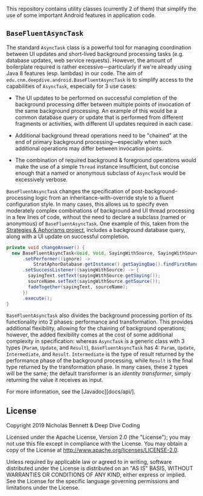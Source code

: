 This repository contains utility classes (currently 2 of them) that simplify the use of some important Android features in application code.

## `BaseFluentAsyncTask`

The standard `AsyncTask` class is a powerful tool for managing coordination between UI updates and short-lived background processing tasks (e.g. database updates, web service requests). However, the amount of boilerplate required is rather excessive&mdash;particularly if we're already using Java 8 features (esp. lambdas) in our code. The aim of `edu.cnm.deepdive.android.BaseFluentAsyncTask` is to simplify access to the capabilities of `AsyncTask`, especially for 3 use cases:

* The UI updates to be performed on successful completion of the background processing differ between multiple points of invocation of the same background processing. An example of this would be a common database query or update that is performed from different fragments or activities, with different UI updates required in each case.

* Additional background thread operations need to be "chained" at the end of primary background processing&mdash;especially when such additional operations may differ between invocation points.

* The combination of required background &amp; foreground operations would make the use of a simple `Thread` instance insufficient, but concise enough that a named or anonymous subclass of `AsyncTask` would be excessively verbose.

`BaseFluentAsyncTask` changes the specification of post-background-processing logic from an inheritance-with-override style to a fluent configuration style. In many cases, this allows us to specify even moderately complex combinations of background and UI thread processing in a few lines of code, without the need to declare a subclass (named or anonymous) of `BaseFluentAsyncTask`. One example of this, taken from the [Strategies &amp; Aphorisms project](https://github.com/deep-dive-coding-java-cohort-6/strategies-aphorisms), includes a background database query, along with a UI update on successful completion.

```java
private void changeAnswer() {
  new BaseFluentAsyncTask<Void, Void, SayingWithSource, SayingWithSource>()
      .setPerformer((ignore) -> 
          StratAphorDatabase.getInstance().getSayingDao().findFirstRandom())
      .setSuccessListener((sayingWithSource) -> {
        sayingText.setText(sayingWithSource.getSaying());
        sourceName.setText(sayingWithSource.getSource());
        fadeTogether(sayingText, sourceName);
      })
      .execute();
}
```

`BaseFluentAsyncTask` also divides the background processing portion of its functionality into 2 phases: performance and transformation. This provides additional flexibility, allowing for the chaining of background operations; however, the added flexibility comes at the cost of some additional complexity in specification: whereas `AsyncTask` is a generic class with 3 types (`Param`, `Update`, and `Result`), `BaseFluentAsyncTask` has 4: `Param`, `Update`, `Intermediate`, and `Result`. `Intermediate` is the type of result returned by the performance phase of the background processing, while `Result` is the final type returned by the transformation phase. In many cases, these 2 types will be the same; the default transformer is an _identity transformer_, simply returning the value it receives as input.

For more information, see the [Javadoc][docs/api/].

## License

Copyright 2019 Nicholas Bennett & Deep Dive Coding

Licensed under the Apache License, Version 2.0 (the "License"); you may not use this file except in compliance with the License. You may obtain a copy of the License at <http://www.apache.org/licenses/LICENSE-2.0>.

Unless required by applicable law or agreed to in writing, software distributed under the License is distributed on an "AS IS" BASIS, WITHOUT WARRANTIES OR CONDITIONS OF ANY KIND, either express or implied. See the License for the specific language governing permissions and limitations under the License.
